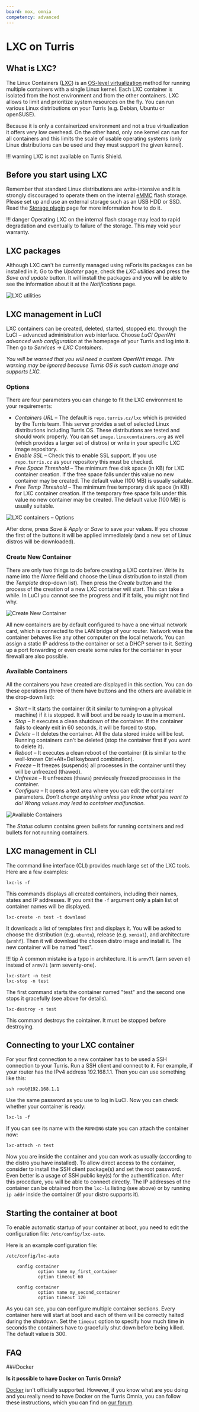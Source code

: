 ```yaml
---
board: mox, omnia
competency: advanced
---
```

# LXC on Turris


## What is LXC?

The Linux Containers ([LXC](https://en.wikipedia.org/wiki/LXC)) is an
[OS-level virtualization](https://en.wikipedia.org/wiki/OS-level_virtualisation) method for running multiple containers
with a single Linux kernel. Each LXC container is isolated from the host environment and from the other containers.
LXC allows to limit and prioritize system resources on the fly. You can run various Linux distributions on your Turris (e.g. Debian, Ubuntu or openSUSE).

Because it is only a containerized environment and not a true virtualization it offers very low overhead. On the
other hand, only one kernel can run for all containers and this limits the scale of usable operating systems
(only Linux distributions can be used and they must support the given kernel).

!!! warning
    LXC is not available on Turris Shield.

## Before you start using LXC

Remember that standard Linux distributions are write-intensive and it is strongly discouraged to operate them on
the internal [eMMC](https://en.wikipedia.org/wiki/MultiMediaCard#eMMC) flash storage. Please set up and use an
external storage such as an USB HDD or SSD. Read the [Storage plugin](../../basics/foris/storage-plugin/storage-plugin.md) page for more information how to do it.

!!! danger
        Operating LXC on the internal flash storage may lead to rapid degradation and eventually to failure of the storage.
        This may void your warranty.

## LXC packages

Although LXC can't be currently managed using reForis its packages can be installed in it. Go to the _Updater_ page,
check the _LXC utilities_ and press the _Save and update_ button. It will install the packages and you will
be able to see the information about it at the _Notifications_ page.

![LXC utilities](lxc-util.png)

## LXC management in LuCI

LXC containers can be created, deleted, started, stopped etc. through the LuCI – advanced administration web interface. Choose _LuCI OpenWrt
advanced web configuration_ at the homepage of your Turris and log into it. Then go to _Services -> LXC Containers_.

*You will be warned that you will need a custom OpenWrt image. This warning may be ignored because Turris OS is
such custom image and supports LXC.*

### Options

There are four parameters you can change to fit the LXC environment to your requirements:

* _Containers URL_ – The default is `repo.turris.cz/lxc` which is provided by the Turris team. This server provides
a set of selected Linux distributions including Turris OS. These distributions are tested and should work properly.
You can set `image.linuxcontainers.org` as well (which provides a larger set of distros) or write in your specific
LXC image repository.
* _Enable SSL_ – Check this to enable SSL support. If you use `repo.turris.cz` as your repository this must be checked.
* _Free Space Threshold_ – The minimum free disk space (in KB) for LXC container creation. If the free space falls
under this value no new container may be created. The default value (100 MB) is usually suitable.
* _Free Temp Threshold_ – The minimum free temporary disk space (in KB) for LXC container creation. If the temporary
free space falls under this value no new container may be created. The default value (100 MB) is usually suitable.

![LXC containers – Options](options.png)

After done, press _Save & Apply_ or _Save_ to save your values. If you choose the first of the buttons it will
be applied immediately (and a new set of Linux distros will be downloaded).

### Create New Container

There are only two things to do before creating a LXC container. Write its name into the _Name_ field and choose
the Linux distribution to install (from the _Template_ drop-down list). Then press the _Create_ button and
the process of the creation of a new LXC container will start. This can take a while. In LuCI you cannot see the progress and if it
fails, you might not find why.

![Create New Container](create.png)

All new containers are by default configured to have a one virtual network card, which is connected to the LAN bridge
of your router. Network wise the container behaves like any other computer on the local network. You can assign
a static IP address to the container or set a DHCP server to it. Setting up a port forwarding or even create some rules for the container in your firewall are also possible.

### Available Containers

All the containers you have created are displayed in this section. You can do these operations (three of them
have buttons and the others are available in the drop-down list):

* _Start_ – It starts the container (it it similar to turning-on a physical machine) if it is stopped. It will boot
and be ready to use in a moment.
* _Stop_ – It executes a clean shutdown of the container. If the container fails to cleanly exit in 60 seconds, it will
be forced to stop.
* _Delete_ – It deletes the container. All the data stored inside will be lost. Running containers can't be deleted
(stop the container first if you want to delete it).
* _Reboot_ – It executes a clean reboot of the container (it is similar to the well-known Ctrl+Alt+Del keyboard
combination).
* _Freeze_ – It freezes (suspends) all processes in the container until they will be unfreezed (thawed).
* _Unfreeze_ – It unfreezes (thaws) previously freezed processes in the container.
* _Configure_ – It opens a text area where you can edit the container parameters. *Don't change anything unless you
know what you want to do! Wrong values may lead to container malfunction.*

![Available Containers](available.png)

The _Status_ column contains green bullets for running containers and red bullets for not running containers.

## LXC management in CLI

The command line interface (CLI) provides much large set of the LXC tools. Here are a few examples:

```
lxc-ls -f
```

This commands displays all created containers, including their names, states and IP addresses. If you omit the `-f`
argument only a plain list of container names will be displayed.

```
lxc-create -n test -t download
```

It downloads a list of templates first and displays it. You will be asked to choose the distribution (e.g. `ubuntu`),
release (e.g. `xenial`), and architecture (`armhf`). Then it will download the chosen distro image and install it.
The new container will be named "test".

!!! tip
        A common mistake is a typo in architecture. It is `armv7l` (arm seven el) instead of `armv71` (arm seventy-one).

```
lxc-start -n test
lxc-stop -n test
```

The first command starts the container named "test" and the second one stops it gracefully (see above for details).

```
lxc-destroy -n test
```

This command destroys the cointainer. It must be stopped before destroying.


## Connecting to your LXC container

For your first connection to a new container has to be used a SSH connection to your Turris. Run a SSH client and
connect to it. For example, if your router has the IPv4 address 192.168.1.1. Then you can use something like this:

```
ssh root@192.168.1.1
```

Use the same password as you use to log in LuCI. Now you can check whether your container is ready:

```
lxc-ls -f
```

If you can see its name with the `RUNNING` state you can attach the container now:

```
lxc-attach -n test
```

Now you are inside the container and you can work as usually (according to the distro you have installed). To allow
direct access to the container, consider to install the SSH client package(s) and set the root password. Even better is
a usage of SSH public key(s) for the authentification. After this procedure, you will be able to connect directly. The IP addresses
of the container can be obtained from the `lxc-ls` listing (see above) or by running `ip addr` inside the container
(if your distro supports it).

## Starting the container at boot

To enable automatic startup of your container at boot, you need to edit the configuration file: `/etc/config/lxc-auto`.

Here is an example configuration file:

```
/etc/config/lxc-auto

    config container
            option name my_first_container
            option timeout 60

    config container
            option name my_second_container
            option timeout 120
```

As you can see, you can configure multiple container sections. Every container here will start at boot and each
of them will be correctly halted during the shutdown. Set the `timeout` option to specify how much time in seconds
the containers have to gracefully shut down before being killed. The default value is 300.

## FAQ

###Docker

**Is it possible to have Docker on Turris Omnia?**

[Docker](https://en.wikipedia.org/wiki/Docker_(software)) isn't officially supported. However, if you know what are
you doing and you really need to have Docker on the Turris Omnia, you can follow these instructions, which you can find on
[our forum](https://forum.turris.cz/t/docker-on-turris-omnia/242/37).
